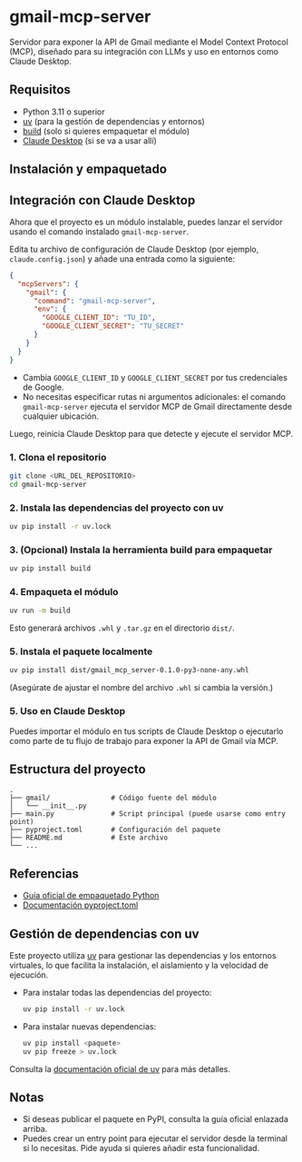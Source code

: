 # gmail-mcp-server

Servidor para exponer la API de Gmail mediante el Model Context Protocol (MCP), diseñado para su integración con LLMs y uso en entornos como Claude Desktop.

## Requisitos
- Python 3.11 o superior
- [uv](https://github.com/astral-sh/uv) (para la gestión de dependencias y entornos)
- [build](https://pypi.org/project/build/) (solo si quieres empaquetar el módulo)
- [Claude Desktop](https://claude.ai/) (si se va a usar allí)

## Instalación y empaquetado

## Integración con Claude Desktop

Ahora que el proyecto es un módulo instalable, puedes lanzar el servidor usando el comando instalado `gmail-mcp-server`.

Edita tu archivo de configuración de Claude Desktop (por ejemplo, `claude.config.json`) y añade una entrada como la siguiente:

```json
{
  "mcpServers": {
    "gmail": {
      "command": "gmail-mcp-server",
      "env": {
        "GOOGLE_CLIENT_ID": "TU_ID",
        "GOOGLE_CLIENT_SECRET": "TU_SECRET"
      }
    }
  }
}
```

- Cambia `GOOGLE_CLIENT_ID` y `GOOGLE_CLIENT_SECRET` por tus credenciales de Google.
- No necesitas especificar rutas ni argumentos adicionales: el comando `gmail-mcp-server` ejecuta el servidor MCP de Gmail directamente desde cualquier ubicación.

Luego, reinicia Claude Desktop para que detecte y ejecute el servidor MCP.


### 1. Clona el repositorio
```bash
git clone <URL_DEL_REPOSITORIO>
cd gmail-mcp-server
```

### 2. Instala las dependencias del proyecto con uv
```bash
uv pip install -r uv.lock
```

### 3. (Opcional) Instala la herramienta build para empaquetar
```bash
uv pip install build
```

### 4. Empaqueta el módulo
```bash
uv run -m build
```
Esto generará archivos `.whl` y `.tar.gz` en el directorio `dist/`.

### 5. Instala el paquete localmente
```bash
uv pip install dist/gmail_mcp_server-0.1.0-py3-none-any.whl
```
(Asegúrate de ajustar el nombre del archivo `.whl` si cambia la versión.)

### 5. Uso en Claude Desktop
Puedes importar el módulo en tus scripts de Claude Desktop o ejecutarlo como parte de tu flujo de trabajo para exponer la API de Gmail vía MCP.

## Estructura del proyecto
```
.
├── gmail/               # Código fuente del módulo
│   └── __init__.py
├── main.py              # Script principal (puede usarse como entry point)
├── pyproject.toml       # Configuración del paquete
├── README.md            # Este archivo
└── ...
```

## Referencias
- [Guía oficial de empaquetado Python](https://packaging.python.org/en/latest/tutorials/packaging-projects/)
- [Documentación pyproject.toml](https://packaging.python.org/en/latest/guides/writing-pyproject-toml/)

## Gestión de dependencias con uv

Este proyecto utiliza [uv](https://github.com/astral-sh/uv) para gestionar las dependencias y los entornos virtuales, lo que facilita la instalación, el aislamiento y la velocidad de ejecución.

- Para instalar todas las dependencias del proyecto:
  ```bash
  uv pip install -r uv.lock
  ```
- Para instalar nuevas dependencias:
  ```bash
  uv pip install <paquete>
  uv pip freeze > uv.lock
  ```

Consulta la [documentación oficial de uv](https://github.com/astral-sh/uv) para más detalles.

## Notas
- Si deseas publicar el paquete en PyPI, consulta la guía oficial enlazada arriba.
- Puedes crear un entry point para ejecutar el servidor desde la terminal si lo necesitas. Pide ayuda si quieres añadir esta funcionalidad.
